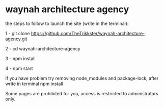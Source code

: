 # waynah architecture agency


the steps to follow to launch the site (write in the terminal):

1 - git clone https://github.com/TheTrikkster/waynah-architecture-agency.git

2 - cd waynah-architecture-agency

3 - npm install

4 - npm start

If you have problem try removing node_modules and package-lock, after write in terminal npm install


Some pages are prohibited for you, access is restricted to administrators only.
